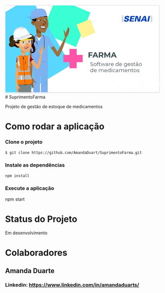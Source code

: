 
<center>
  <img src="https://github.com/AmandaDuart/SuprimentoFarma/blob/main/src/public/img/logoFarma.jpg" width="900"></img>
</center>  
# SuprimentoFarma

Projeto de gestão de estoque de medicamentos

# Como rodar a aplicação

### Clone o projeto
```
$ git clone https://github.com/AmandaDuart/SuprimentoFarma.git
```
### Instale as dependências
 ```
 npm install
 
```
### Execute a aplicação
 npm start

# Status do Projeto

Em desenvolvimento

# Colaboradores

## Amanda Duarte
### Linkedin: https://www.linkedin.com/in/amandaduarts/

